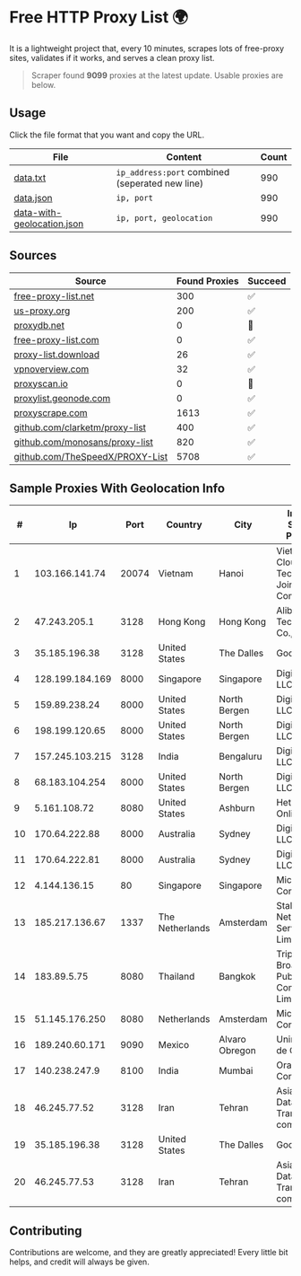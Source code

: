 
# Free HTTP Proxy List 🌍

It is a lightweight project that, every 10 minutes, scrapes lots of free-proxy sites, validates if it works, and serves a clean proxy list.


> Scraper found **9099** proxies at the latest update. Usable proxies are below.

## Usage

Click the file format that you want and copy the URL.


|File|Content|Count|
|----|-------|-----|
|[data.txt](https://raw.githubusercontent.com/themiralay/Proxy-List-World/master/data.txt)|`ip_address:port` combined (seperated new line)|990|
|[data.json](https://raw.githubusercontent.com/themiralay/Proxy-List-World/master/data.json)|`ip, port`|990|
|[data-with-geolocation.json](https://raw.githubusercontent.com/themiralay/Proxy-List-World/master/data-with-geolocation.json)|`ip, port, geolocation`|990|

## Sources

|Source|Found Proxies|Succeed|
|------|-------------|-------|
|[free-proxy-list.net](https://free-proxy-list.net)|300|✅|
|[us-proxy.org](https://www.us-proxy.org)|200|✅|
|[proxydb.net](http://proxydb.net)|0|🚫|
|[free-proxy-list.com](https://free-proxy-list.com/?page=&port=&type%5B%5D=http&type%5B%5D=https&up_time=0&search=Search)|0|✅|
|[proxy-list.download](https://www.proxy-list.download/HTTP)|26|✅|
|[vpnoverview.com](https://vpnoverview.com/privacy/anonymous-browsing/free-proxy-servers)|32|✅|
|[proxyscan.io](https://www.proxyscan.io)|0|🚫|
|[proxylist.geonode.com](https://proxylist.geonode.com/api/proxy-list?limit=300&page=1&sort_by=lastChecked&sort_type=desc&protocols=http,https)|0|✅|
|[proxyscrape.com](https://api.proxyscrape.com/v2/?request=displayproxies&protocol=http&timeout=10000&country=all&ssl=all&anonymity=all)|1613|✅|
|[github.com/clarketm/proxy-list](https://raw.githubusercontent.com/clarketm/proxy-list/master/proxy-list-raw.txt)|400|✅|
|[github.com/monosans/proxy-list](https://raw.githubusercontent.com/monosans/proxy-list/main/proxies/http.txt)|820|✅|
|[github.com/TheSpeedX/PROXY-List](https://raw.githubusercontent.com/TheSpeedX/PROXY-List/master/http.txt)|5708|✅|


## Sample Proxies With Geolocation Info

|#|Ip|Port|Country|City|Internet Service Provider|
|-|--|----|-------|----|-------------------------|
|1|103.166.141.74|20074|Vietnam|Hanoi|Viet NAM Cloud Technology Joint Stock Company|
|2|47.243.205.1|3128|Hong Kong|Hong Kong|Alibaba (US) Technology Co., Ltd.|
|3|35.185.196.38|3128|United States|The Dalles|Google LLC|
|4|128.199.184.169|8000|Singapore|Singapore|DigitalOcean, LLC|
|5|159.89.238.24|8000|United States|North Bergen|DigitalOcean, LLC|
|6|198.199.120.65|8000|United States|North Bergen|DigitalOcean, LLC|
|7|157.245.103.215|3128|India|Bengaluru|DigitalOcean, LLC|
|8|68.183.104.254|8000|United States|North Bergen|DigitalOcean, LLC|
|9|5.161.108.72|8080|United States|Ashburn|Hetzner Online GmbH|
|10|170.64.222.88|8000|Australia|Sydney|DigitalOcean, LLC|
|11|170.64.222.81|8000|Australia|Sydney|DigitalOcean, LLC|
|12|4.144.136.15|80|Singapore|Singapore|Microsoft Corporation|
|13|185.217.136.67|1337|The Netherlands|Amsterdam|Stallion Network Services Limited|
|14|183.89.5.75|8080|Thailand|Bangkok|Triple T Broadband Public Company Limited|
|15|51.145.176.250|8080|Netherlands|Amsterdam|Microsoft Corporation|
|16|189.240.60.171|9090|Mexico|Alvaro Obregon|Uninet S.A. de C.V.|
|17|140.238.247.9|8100|India|Mumbai|Oracle Corporation|
|18|46.245.77.52|3128|Iran|Tehran|Asiatech Data Transmission company|
|19|35.185.196.38|3128|United States|The Dalles|Google LLC|
|20|46.245.77.53|3128|Iran|Tehran|Asiatech Data Transmission company|



## Contributing

Contributions are welcome, and they are greatly appreciated! Every
little bit helps, and credit will always be given.


